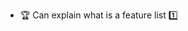 * <span id="outcome-featureList-introduction-one">:trophy: Can explain what is a feature list :one:</span>
